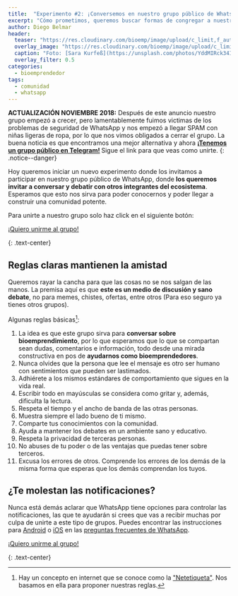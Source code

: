 ```yaml
---
title:  "Experimento #2: ¡Conversemos en nuestro grupo público de WhatsApp!"
excerpt: "Cómo prometimos, queremos buscar formas de congregar a nuestro ecosistema. Hoy les compartimos una nueva iniciativa donde esperamos interacción y colaboración."
author: Diego Belmar
header:
  teaser: "https://res.cloudinary.com/bioemp/image/upload/c_limit,f_auto,q_auto,w_400/b2/celular-whatsapp.jpg"
  overlay_image: "https://res.cloudinary.com/bioemp/image/upload/c_limit,f_auto,q_auto,w_1200/b2/celular-whatsapp.jpg"
  caption: "Foto: [Sara Kurfeß](https://unsplash.com/photos/YddMIRck34I) @ Unsplash"
  overlay_filter: 0.5
categories:
  - bioemprendedor
tags:
  - comunidad
  - whatsapp
---
```


**ACTUALIZACIÓN NOVIEMBRE 2018:** Después de este anuncio nuestro grupo empezó a crecer, pero lamentablemente fuimos victimas de los problemas de seguridad de WhatsApp y nos empezó a llegar SPAM con niñas ligeras de ropa, por lo que nos vimos obligados a cerrar el grupo. La buena noticia es que encontramos una mejor alternativa y ahora **[¡Tenemos un grupo público en Telegram!](/ecosistema/telegram/) <i class="fab fa-telegram-plane"></i>** Sigue el link para que veas como unirte.
{: .notice--danger}

Hoy queremos iniciar un nuevo experimento donde los invitamos a participar en nuestro grupo público de WhatsApp, donde **los queremos invitar a conversar y debatir con otros integrantes del ecosistema**. Esperamos que esto nos sirva para poder conocernos y poder llegar a construir una comunidad potente.

Para unirte a nuestro grupo solo haz click en el siguiente botón:

<p><a href="#" class="btn btn--success btn--x-large" target="_blank" rel="noopener noreferrer" onclick="ga('send', 'event', 'click', 'whatsapp', 'whatsapp', '0');"> <i class="fab fa-whatsapp"></i> ¡Quiero unirme al grupo!</a></p>
{: .text-center}

## Reglas claras mantienen la amistad

Queremos rayar la cancha para que las cosas no se nos salgan de las manos. La premisa aquí es que **este es un medio de discusión y sano debate**, no para memes, chistes, ofertas, entre otros (Para eso seguro ya tienes otros grupos).

Algunas reglas básicas[^1]:

1. La idea es que este grupo sirva para **conversar sobre bioemprendimiento**, por lo que esperamos que lo que se compartan sean dudas, comentarios e información, todo desde una mirada constructiva en pos de **ayudarnos como bioemprendedores**.
2. Nunca olvides que la persona que lee el mensaje es otro ser humano con sentimientos que pueden ser lastimados.
3. Adhiérete a los mismos estándares de comportamiento que sigues en la vida real.
4. Escribir todo en mayúsculas se considera como gritar y, además, dificulta la lectura.
5. Respeta el tiempo y el ancho de banda de las otras personas.
6. Muestra siempre el lado bueno de ti mismo.
7. Comparte tus conocimientos con la comunidad.
8. Ayuda a mantener los debates en un ambiente sano y educativo.
9. Respeta la privacidad de terceras personas.
10. No abuses de tu poder o de las ventajas que puedas tener sobre terceros.
11. Excusa los errores de otros. Comprende los errores de los demás de la misma forma que esperas que los demás comprendan los tuyos.

## ¿Te molestan las notificaciones?

Nunca está demás aclarar que WhatsApp tiene opciones para controlar las notificaciones, las que te ayudarán si crees que vas a recibir muchas por culpa de unirte a este tipo de grupos. Puedes encontrar las instrucciones para [Android](https://faq.whatsapp.com/es/android/26000003/?category=5245251) o [iOS](https://faq.whatsapp.com/es/iphone/26000126/?category=5245251) en las [preguntas frecuentes de WhatsApp](https://faq.whatsapp.com/).

<p><a href="#" class="btn btn--success btn--x-large" target="_blank" rel="noopener noreferrer" onclick="ga('send', 'event', 'click', 'whatsapp', 'whatsapp', '0');"> <i class="fab fa-whatsapp"></i> ¡Quiero unirme al grupo!</a></p>
{: .text-center}

[^1]:	Hay un concepto en internet que se conoce como la ["Netetiqueta"](https://es.wikipedia.org/wiki/Netiqueta). Nos basamos en ella para proponer nuestras reglas.